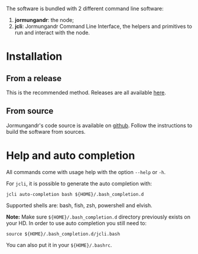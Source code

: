 The software is bundled with 2 different command line software:

1. **jormungandr**: the node;
2. **jcli**: Jormungandr Command Line Interface, the helpers and primitives to run and interact with the node.

# Installation

 ## From a release

 This is the recommended method. Releases are all available
[here](https://github.com/input-output-hk/jormungandr/releases).

 ## From source

 Jormungandr's code source is available on
[github](https://github.com/input-output-hk/jormungandr#how-to-install-from-sources).
Follow the instructions to build the software from sources.


# Help and auto completion

All commands come with usage help with the option `--help` or `-h`.

For `jcli`, it is possible to generate the auto completion with:

```
jcli auto-completion bash ${HOME}/.bash_completion.d
```

Supported shells are: bash, fish, zsh, powershell and elvish.

**Note:**
Make sure `${HOME}/.bash_completion.d` directory previously exists on your HD.
In order to use auto completion you still need to:
```
source ${HOME}/.bash_completion.d/jcli.bash
```
You can also put it in your `${HOME}/.bashrc`.

